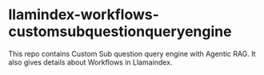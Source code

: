 # llamindex-workflows-customsubquestionqueryengine
This repo contains Custom Sub question query engine with Agentic RAG. It also gives details about Workflows in Llamaindex.
